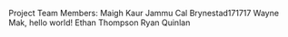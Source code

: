 Project Team Members:
Maigh Kaur Jammu 
Cal Brynestad171717 
Wayne Mak, hello world!
Ethan Thompson
Ryan Quinlan 
